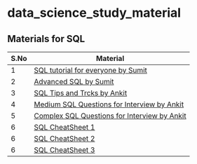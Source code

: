 # data_science_study_material

## Materials for SQL

|S.No | Material|
|--- | ---|
| 1 | [SQL tutorial for everyone by Sumit](https://www.youtube.com/watch?v=zAOUpVM6R6I&list=PLtgiThe4j67rAoPmnCQmcgLS4iIc5ungg)|
| 2 | [Advanced SQL by Sumit](https://www.youtube.com/watch?v=zg9GNdX-Q9g&list=PLtgiThe4j67osrX6iUEpo7J4Gkh_G25Y_)|
| 3 | [SQL Tips and Trcks by Ankit](https://www.youtube.com/watch?v=4xPxGX4mfb4&list=PLBTZqjSKn0IcR6DhoLUibOG8frnWbZdSH)|
| 4 | [Medium SQL Questions for Interview by Ankit](https://www.youtube.com/watch?v=dOLBRfwzYcU&list=PLBTZqjSKn0IfuIqbMIqzS-waofsPHMS0E)|
| 5 | [Complex SQL Questions for Interview by Ankit](https://www.youtube.com/watch?v=qyAgWL066Vo&list=PLBTZqjSKn0IeKBQDjLmzisazhqQy4iGkb)|
| 6 | [SQL CheatSheet 1](SQL/CheatSheet/01_SQL_CheatSheet.pdf)|
| 6 | [SQL CheatSheet 2](SQL/CheatSheet/02_SQL_CheatSheet.pdf)|
| 6 | [SQL CheatSheet 3](SQL/CheatSheet/03_SQL_CheatSheet.pdf)|
